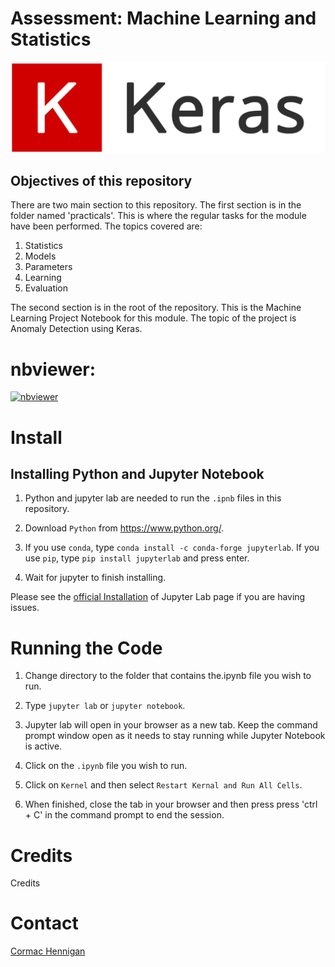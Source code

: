 # Assessment: Machine Learning and Statistics

![keras](img/keras.png)

## Objectives of this repository

There are two main section to this repository. The first section is in the folder named 'practicals'. This is where the regular tasks for the module have been performed. The topics covered are:

1. Statistics
2. Models
3. Parameters
4. Learning
5. Evaluation

The second section is in the root of the repository. This is the Machine Learning Project Notebook for this module. The topic of the project is Anomaly Detection using Keras.

# nbviewer:

[![nbviewer](https://raw.githubusercontent.com/jupyter/design/master/logos/Badges/nbviewer_badge.svg)](https://nbviewer.org/github/Cormac88/machine-learning-and-statistics/tree/main/)

# Install

## Installing Python and Jupyter Notebook

1. Python and jupyter lab are needed to run the `.ipnb` files in this repository.

2. Download `Python` from https://www.python.org/.

3. If you use `conda`, type `conda install -c conda-forge jupyterlab`. If you use `pip`, type `pip install jupyterlab` and press enter.

4. Wait for jupyter to finish installing.

Please see the [official Installation](https://jupyterlab.readthedocs.io/en/stable/getting_started/installation.html) of Jupyter Lab page if you are having issues.

# Running the Code

1. Change directory to the folder that contains the.ipynb file you wish to run.

2. Type `jupyter lab` or `jupyter notebook`.

3. Jupyter lab will open in your browser as a new tab. Keep the command prompt window open as it needs to stay running while Jupyter Notebook is active.

4. Click on the `.ipynb` file you wish to run.

5. Click on `Kernel` and then select `Restart Kernal and Run All Cells`.

6. When finished, close the tab in your browser and then press press 'ctrl + C' in the command prompt to end the session.

# Credits

Credits

# Contact

[Cormac Hennigan](mailto:G00398284@gmit.ie)

